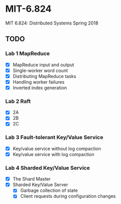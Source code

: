 # MIT-6.824

MIT 6.824: Distributed Systems Spring 2018

## TODO

### Lab 1 MapReduce
- [X] MapReduce input and output
- [X] Single-worker word count
- [X] Distributing MapReduce tasks
- [X] Handling worker failures
- [X] Inverted index generation

### Lab 2 Raft
- [X] 2A
- [X] 2B
- [X] 2C

### Lab 3 Fault-tolerant Key/Value Service
- [X] Key/value service without log compaction
- [X] Key/value service with log compaction

### Lab 4 Sharded Key/Value Service
- [X] The Shard Master
- [X] Sharded Key/Value Server
  - [X] Garbage collection of state
  - [X] Client requests during configuration changes
